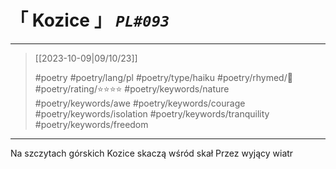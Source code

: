 # &#12300; Kozice &#12301; *`PL#093`*

---

> [[2023-10-09|09/10/23]]
> 
> #poetry 
> #poetry/lang/pl 
> #poetry/type/haiku 
> #poetry/rhymed/🔴 
> #poetry/rating/⭐⭐⭐⭐ 
> #poetry/keywords/nature #poetry/keywords/awe #poetry/keywords/courage #poetry/keywords/isolation #poetry/keywords/tranquility #poetry/keywords/freedom 

---

Na szczytach górskich
Kozice skaczą wśród skał
Przez wyjący wiatr